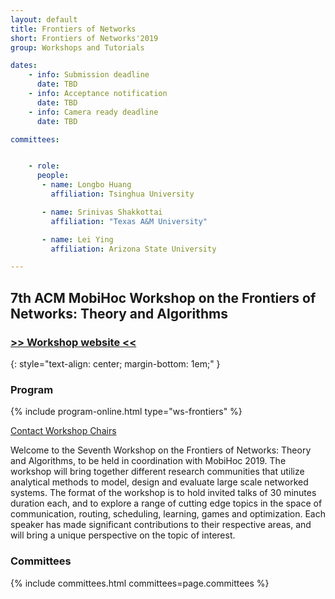 ```yaml
---
layout: default
title: Frontiers of Networks
short: Frontiers of Networks'2019
group: Workshops and Tutorials

dates:
    - info: Submission deadline
      date: TBD
    - info: Acceptance notification
      date: TBD
    - info: Camera ready deadline
      date: TBD

committees:


    - role: 
      people:
       - name: Longbo Huang
         affiliation: Tsinghua University

       - name: Srinivas Shakkottai
         affiliation: "Texas A&M University"

       - name: Lei Ying
         affiliation: Arizona State University

---
```


## 7th ACM MobiHoc Workshop on the Frontiers of Networks: Theory and Algorithms

### [>> Workshop website <<](https://sites.google.com/tamu.edu/mobihocfrontiers2019/)
{: style="text-align: center; margin-bottom: 1em;" }

### Program
{% include program-online.html type="ws-frontiers" %}


<div class="row">
  <div class="col-sm-6 col-sm-offset-3">
    <a href="mailto:{% for person in page.committees[0].people %}{% if person.email and person.email != "" %}{% unless forloop.first %},{% endunless %}{{ person.email }}{% endif %}{% endfor %}?subject=[{{ page.short }}]" class="btn btn-primary btn-block" role="button">Contact Workshop Chairs</a>
  </div>
</div>

Welcome to the Seventh Workshop on the Frontiers of Networks: Theory and Algorithms, to be held in coordination with MobiHoc 2019.
The workshop will bring together different research communities that utilize analytical methods to model, design and evaluate large scale networked systems.
The format of the workshop is to hold invited talks of 30 minutes duration each, and to explore a range of cutting edge topics in the space of communication, routing, scheduling, learning, games and optimization.
Each speaker has made significant contributions to their respective areas, and will bring a unique perspective on the topic of interest.

### Committees

{% include committees.html committees=page.committees %}
